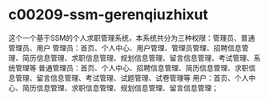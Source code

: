 # c00209-ssm-gerenqiuzhixut
这个一个基于SSM的个人求职管理系统，本系统共分为三种权限：管理员、普通管理员、用户 管理员：首页、个人中心、用户管理、管理员管理、招聘信息管理、简历信息管理、求职信息管理、规划信息管理、留言信息管理、考试管理、系统管理等 普通管理员：首页、个人中心、招聘信息管理、简历信息管理、求职信息管理、留言信息管理、考试管理、试题管理、试卷管理等 用户：首页、个人中心、简历信息管理、求职信息管理、规划信息管理、留言信息管理；
